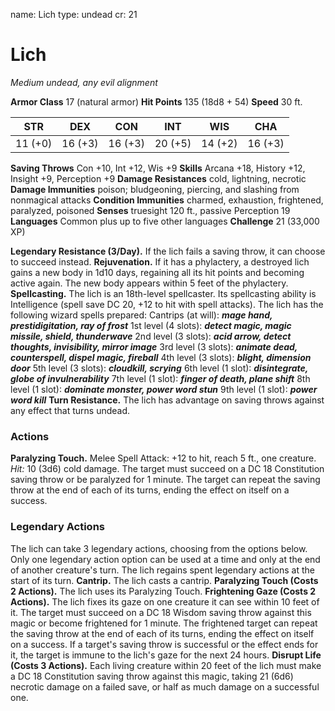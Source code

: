name: Lich
type: undead
cr: 21

# Lich
_Medium undead, any evil alignment_

**Armor Class** 17 (natural armor)
**Hit Points** 135 (18d8 + 54)
**Speed** 30 ft.

| STR     | DEX     | CON     | INT     | WIS     | CHA     |
|---------|---------|---------|---------|---------|---------|
| 11 (+0) | 16 (+3) | 16 (+3) | 20 (+5) | 14 (+2) | 16 (+3) |

**Saving Throws** Con +10, Int +12, Wis +9
**Skills** Arcana +18, History +12, Insight +9, Perception +9
**Damage Resistances** cold, lightning, necrotic
**Damage Immunities** poison; bludgeoning, piercing, and slashing from nonmagical attacks
**Condition Immunities** charmed, exhaustion, frightened, paralyzed, poisoned
**Senses** truesight 120 ft., passive Perception 19
**Languages** Common plus up to five other languages
**Challenge** 21 (33,000 XP)

**Legendary Resistance (3/Day).** If the lich fails a saving throw, it can choose to succeed instead.
**Rejuvenation.** If it has a phylactery, a destroyed lich gains a new body in 1d10 days, regaining all its hit points and becoming active again. The new body appears within 5 feet of the phylactery.
**Spellcasting.** The lich is an 18th-level spellcaster. Its spellcasting ability is Intelligence (spell save DC 20, +12 to hit with spell attacks). The lich has the following wizard spells prepared:
Cantrips (at will): **_mage hand, prestidigitation, ray of frost_**
1st level (4 slots): **_detect magic, magic missile, shield, thunderwave_**
2nd level (3 slots): **_acid arrow, detect thoughts, invisibility, mirror image_**
3rd level (3 slots): **_animate dead, counterspell, dispel magic, fireball_**
4th level (3 slots): **_blight, dimension door_**
5th level (3 slots): **_cloudkill, scrying_**
6th level (1 slot): **_disintegrate, globe of invulnerability_**
7th level (1 slot): **_finger of death, plane shift_**
8th level (1 slot): **_dominate monster, power word stun_**
9th level (1 slot): **_power word kill_**
**Turn Resistance.** The lich has advantage on saving throws against any effect that turns undead.

### Actions
**Paralyzing Touch.** Melee Spell Attack: +12 to hit, reach 5 ft., one creature. _Hit:_ 10 (3d6) cold damage. The target must succeed on a DC 18 Constitution saving throw or be paralyzed for 1 minute. The target can repeat the saving throw at the end of each of its turns, ending the effect on itself on a success.

### Legendary Actions
The lich can take 3 legendary actions, choosing from the options below. Only one legendary action option can be used at a time and only at the end of another creature's turn. The lich regains spent legendary actions at the start of its turn.
**Cantrip.** The lich casts a cantrip.
**Paralyzing Touch (Costs 2 Actions).** The lich uses its Paralyzing Touch.
**Frightening Gaze (Costs 2 Actions).** The lich fixes its gaze on one creature it can see within 10 feet of it. The target must succeed on a DC 18 Wisdom saving throw against this magic or become frightened for 1 minute. The frightened target can repeat the saving throw at the end of each of its turns, ending the effect on itself on a success. If a target's saving throw is successful or the effect ends for it, the target is immune to the lich's gaze for the next 24 hours.
**Disrupt Life (Costs 3 Actions).** Each living creature within 20 feet of the lich must make a DC 18 Constitution saving throw against this magic, taking 21 (6d6) necrotic damage on a failed save, or half as much damage on a successful one.
